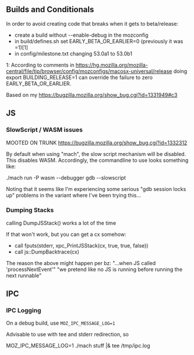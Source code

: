 ## Builds and Conditionals ##

In order to avoid creating code that breaks when it gets to beta/release:
- create a build without --enable-debug in the mozconfig
- in build/defines.sh set EARLY_BETA_OR_EARLIER=0 (previously it was =1)[1]
- in config/milestone.txt changing 53.0a1 to 53.0b1

1: According to comments in
https://hg.mozilla.org/mozilla-central/file/tip/browser/config/mozconfigs/macosx-universal/release
doing export BUILDING_RELEASE=1 can override the failure to zero
EARLY_BETA_OR_EARLIER.

Based on my https://bugzilla.mozilla.org/show_bug.cgi?id=1331949#c3

## JS ##

### SlowScript / WASM issues ###

MOOTED ON TRUNK https://bugzilla.mozilla.org/show_bug.cgi?id=1332312

By default when using "mach", the slow script mechanism will be disabled.  This
disables WASM.  Accordingly, the commandline to use looks something like:

./mach run -P wasm --debugger gdb --slowscript

Noting that it seems like I'm experiencing some serious "gdb session locks up"
problems in the variant where I've been trying this...

### Dumping Stacks ###

calling DumpJSStack() works a lot of the time

If that won't work, but you can get a cx somehow:
* call fputs(stderr, xpc_PrintJSStack(cx, true, true, false))
* call js::DumpBacktrace(cx)

The reason the above might happen per bz:
"...when JS called 'processNextEvent'"
"we pretend like no JS is running before running the next runnable"

## IPC ##

### IPC Logging ###

On a debug build, use `MOZ_IPC_MESSAGE_LOG=1`

Advisable to use with tee and stderr redirection, so

MOZ_IPC_MESSAGE_LOG=1 ./mach stuff |& tee /tmp/ipc.log
